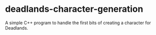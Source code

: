 # deadlands-character-generation
A simple C++ program to handle the first bits of creating a character for Deadlands.
